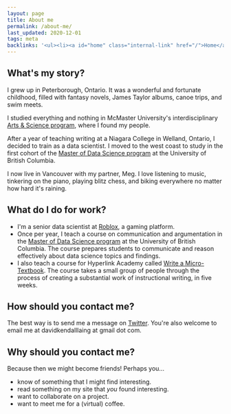 ```yaml
---
layout: page
title: About me
permalink: /about-me/
last_updated: 2020-12-01
tags: meta
backlinks: '<ul><li><a id="home" class="internal-link" href="/">Home</a></li><li><a id="meta" class="internal-link" href="/meta/">Meta</a></li><li><a id="site-history" class="internal-link" href="/site-history/">Site history</a></li></ul>'
---
```


## What's my story?

I grew up in Peterborough, Ontario. It was a wonderful and fortunate childhood, filled with fantasy novels, James Taylor albums, canoe trips, and swim meets.

I studied everything and nothing in McMaster University's interdisciplinary <a class="external-link" target="_self" href="https://en.wikipedia.org/wiki/McMaster_Arts_and_Science">Arts & Science program</a>, where I found my people.

After a year of teaching writing at a Niagara College in Welland, Ontario, I decided to train as a data scientist. I moved to the west coast to study in the first cohort of the <a class="external-link" target="_self" href="https://masterdatascience.ubc.ca/">Master of Data Science program</a> at the University of British Columbia.

I now live in Vancouver with my partner, Meg. I love listening to music, tinkering on the piano, playing blitz chess, and biking everywhere no matter how hard it's raining.

## What do I do for work?

- I'm a senior data scientist at <a class="external-link" target="_self" href="https://roblox.com/">Roblox</a>, a gaming platform.
- Once per year, I teach a course on communication and argumentation in the <a class="external-link" target="_self" href="https://masterdatascience.ubc.ca/">Master of Data Science program</a> at the University of British Columbia. The course prepares students to communicate and reason effectively about data science topics and findings.
- I also teach a course for Hyperlink Academy called <a class="external-link" target="_self" href="https://hyperlink.academy/courses/write-a-micro-textbook/14">Write a Micro-Textbook</a>. The course takes a small group of people through the process of creating a substantial work of instructional writing, in five weeks.

## How should you contact me?

The best way is to send me a message on <a class="external-link" target="_self" href="https://twitter.com/davidklaing">Twitter</a>. You're also welcome to email me at davidkendalllaing at gmail dot com.

## Why should you contact me?

Because then we might become friends! Perhaps you...

* know of something that I might find interesting.
* read something on my site that _you_ found interesting.
* want to collaborate on a project.
* want to meet me for a (virtual) coffee.